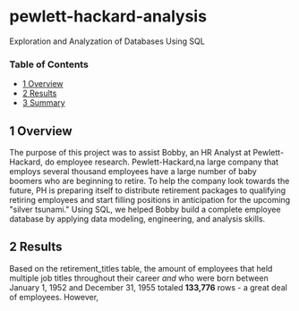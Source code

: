 # pewlett-hackard-analysis
Exploration and Analyzation of Databases Using SQL

### Table of Contents
- [1 Overview](#1-overview)
- [2 Results](#2-results)
- [3 Summary](#3-summary)


## 1 Overview

The purpose of this project was to assist Bobby, an HR Analyst at Pewlett-Hackard, do employee research. Pewlett-Hackard,na large company that employs several thousand employees have a large number of baby boomers who are beginning to retire. To help the company look towards the future, PH is preparing itself to distribute retirement packages to qualifying retiring employees and start filling positions in anticipation for the upcoming "silver tsunami." Using SQL, we helped Bobby build a complete employee database by applying data modeling, engineering, and analysis skills. 

## 2 Results

Based on the retirement_titles table, the amount of employees that held multiple job titles throughout their career *and* who were born between January 1, 1952 and December 31, 1955 totaled **133,776** rows - a great deal of employees. However, 
